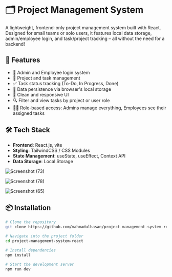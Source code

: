 # 🗂️ Project Management System

A lightweight, frontend-only project management system built with React. Designed for small teams or solo users, it features local data storage, admin/employee login, and task/project tracking – all without the need for a backend!

## 🚀 Features

- 🔐 Admin and Employee login system
- 📁 Project and task management
- ✅ Task status tracking (To-Do, In Progress, Done)
- 🧠 Data persistence via browser's local storage
- 🎨 Clean and responsive UI
- 🔍 Filter and view tasks by project or user role
- 🧑‍💼 Role-based access: Admins manage everything, Employees see their assigned tasks

## 🛠️ Tech Stack

- **Frontend**: React.js, vite
- **Styling**: TailwindCSS / CSS Modules 
- **State Management**: useState, useEffect, Context API 
- **Data Storage**: Local Storage

![Screenshot (73)](https://github.com/user-attachments/assets/41d00d79-a89f-49b3-884a-7f4161b809aa)

![Screenshot (78)](https://github.com/user-attachments/assets/d8f3de34-89e5-4fbf-98c3-f44276099297)

![Screenshot (65)](https://github.com/user-attachments/assets/103d8802-133e-4567-90b8-ba82ff1b28e9)


## 📦 Installation

```bash
# Clone the repository
git clone https://github.com/mahmadulhasan/project-management-system-react

# Navigate into the project folder
cd project-management-system-react

# Install dependencies
npm install

# Start the development server
npm run dev

